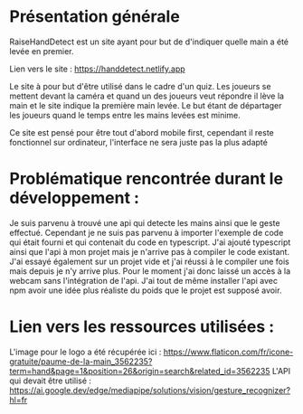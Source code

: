 # Présentation générale

RaiseHandDetect est un site ayant pour but de d'indiquer quelle main a été levée en premier.

Lien vers le site : https://handdetect.netlify.app

Le site à pour but d'être utilisé dans le cadre d'un quiz. Les joueurs se mettent devant la caméra et quand un des joueurs
veut répondre il lève la main et le site indique la première main levée. Le but étant de départager les joueurs quand le
temps entre les mains levées est minime.

Ce site est pensé pour être tout d'abord mobile first, cependant il reste fonctionnel sur ordinateur, l'interface ne sera juste pas la plus adapté

# Problématique rencontrée durant le développement :

Je suis parvenu à trouvé une api qui detecte les mains ainsi que le geste effectué. Cependant je ne suis pas parvenu à importer l'exemple de code qui était fourni et qui contenait du code en typescript. J'ai ajouté typescript ainsi que l'api à mon projet mais je n'arrive pas à compiler le code existant. J'ai essayé également sur un projet vide et j'ai réussi à le compiler une fois mais depuis je n'y arrive plus.
Pour le moment j'ai donc laissé un accès à la webcam sans l'intégration de l'api. J'ai tout de même installer l'api avec npm avoir une idée plus réaliste du poids que le projet est supposé avoir.

# Lien vers les ressources utilisées :

L'image pour le logo a été récupérée ici : https://www.flaticon.com/fr/icone-gratuite/paume-de-la-main_3562235?term=hand&page=1&position=26&origin=search&related_id=3562235
L'API qui devait être utilisé : https://ai.google.dev/edge/mediapipe/solutions/vision/gesture_recognizer?hl=fr
